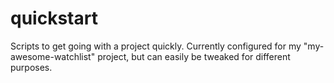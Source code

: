 # quickstart
Scripts to get going with a project quickly. Currently configured for my "my-awesome-watchlist" project, but can easily be tweaked for different purposes.

